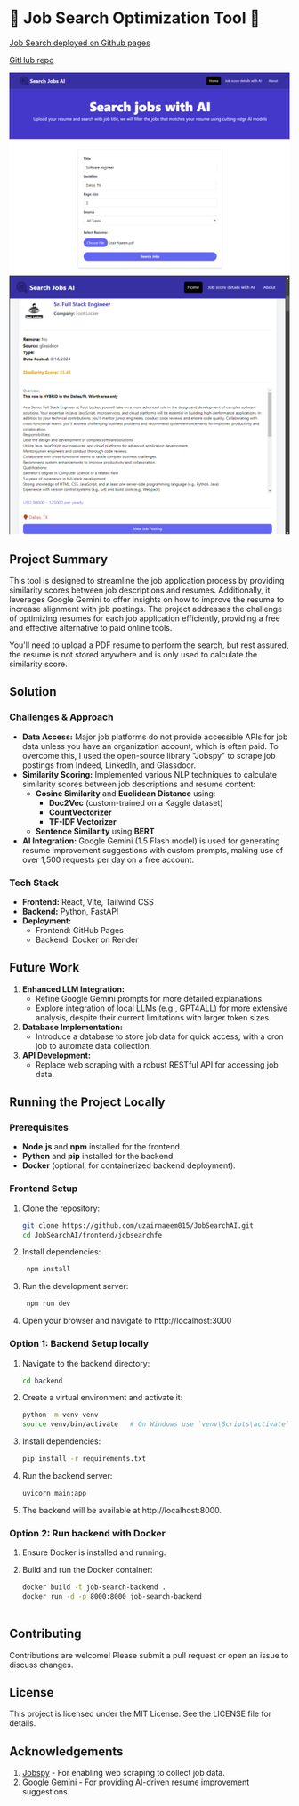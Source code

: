 # 🚀 Job Search Optimization Tool 🚀

[Job Search deployed on Github pages](https://uzairnaeem015.github.io/JobSearchAI/)

[GitHub repo](https://github.com/uzairnaeem015/JobSearchAI)

![Job Search Optimization Tool Image 1](Screenshots/image-1.png)
![Job Search Optimization Tool Image 2](Screenshots/image-2.png)

## Project Summary

This tool is designed to streamline the job application process by providing similarity scores between job descriptions and resumes. Additionally, it leverages Google Gemini to offer insights on how to improve the resume to increase alignment with job postings. The project addresses the challenge of optimizing resumes for each job application efficiently, providing a free and effective alternative to paid online tools.

You'll need to upload a PDF resume to perform the search, but rest assured, the resume is not stored anywhere and is only used to calculate the similarity score.

## Solution

### Challenges & Approach
- **Data Access:** Major job platforms do not provide accessible APIs for job data unless you have an organization account, which is often paid. To overcome this, I used the open-source library "Jobspy" to scrape job postings from Indeed, LinkedIn, and Glassdoor.
- **Similarity Scoring:** Implemented various NLP techniques to calculate similarity scores between job descriptions and resume content:
  - **Cosine Similarity** and **Euclidean Distance** using:
    - **Doc2Vec** (custom-trained on a Kaggle dataset)
    - **CountVectorizer**
    - **TF-IDF Vectorizer**
  - **Sentence Similarity** using **BERT**
- **AI Integration:** Google Gemini (1.5 Flash model) is used for generating resume improvement suggestions with custom prompts, making use of over 1,500 requests per day on a free account.

### Tech Stack

- **Frontend:** React, Vite, Tailwind CSS
- **Backend:** Python, FastAPI
- **Deployment:**
  - Frontend: GitHub Pages
  - Backend: Docker on Render

## Future Work

1. **Enhanced LLM Integration:**
   - Refine Google Gemini prompts for more detailed explanations.
   - Explore integration of local LLMs (e.g., GPT4ALL) for more extensive analysis, despite their current limitations with larger token sizes.
2. **Database Implementation:**
   - Introduce a database to store job data for quick access, with a cron job to automate data collection.
3. **API Development:**
   - Replace web scraping with a robust RESTful API for accessing job data.

## Running the Project Locally

### Prerequisites

- **Node.js** and **npm** installed for the frontend.
- **Python** and **pip** installed for the backend.
- **Docker** (optional, for containerized backend deployment).

### Frontend Setup

1. Clone the repository:
   ```bash
   git clone https://github.com/uzairnaeem015/JobSearchAI.git
   cd JobSearchAI/frontend/jobsearchfe

2. Install dependencies:
   ```bash
    npm install
   
3. Run the development server:
   ```bash
    npm run dev

4. Open your browser and navigate to http://localhost:3000


### Option 1: Backend Setup locally
   
1. Navigate to the backend directory:
   ```bash
   cd backend

2. Create a virtual environment and activate it:
    ```bash
    python -m venv venv
    source venv/bin/activate   # On Windows use `venv\Scripts\activate`

3. Install dependencies:
   ```bash
   pip install -r requirements.txt

4. Run the backend server:
   ```bash
   uvicorn main:app

5. The backend will be available at http://localhost:8000.

### Option 2: Run backend with Docker

1. Ensure Docker is installed and running.
2. Build and run the Docker container:

    ```bash
    docker build -t job-search-backend .
    docker run -d -p 8000:8000 job-search-backend
     

## Contributing
Contributions are welcome! Please submit a pull request or open an issue to discuss changes.

## License
This project is licensed under the MIT License. See the LICENSE file for details.

## Acknowledgements
1. [Jobspy](https://github.com/Bunsly/JobSpy) - For enabling web scraping to collect job data.
2. [Google Gemini](https://gemini.google.com/) - For providing AI-driven resume improvement suggestions.

